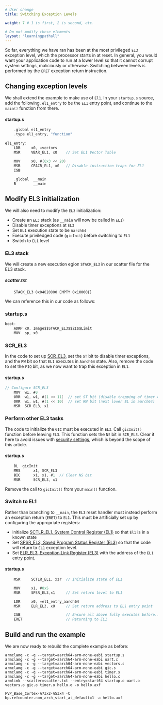 ```yaml
---
# User change
title: Switching Exception Levels

weight: 7 # 1 is first, 2 is second, etc.

# Do not modify these elements
layout: "learningpathall"
---
```

So far, everything we have ran has been at the most privileged `EL3` exception level, which the processor starts in at reset. In general, you would want your application code to run at a lower level so that it cannot corrupt system settings, maliciously or otherwise. Switching between levels is performed by the `ERET` exception return instruction.

## Changing exception levels

We shall extend the example to make use of `El1`. In your `startup.s` source, add the following. `el1_entry` to be the `EL1` entry point, and continue to the `main()` function from there.
#### startup.s
```C
    .global el1_entry
	.type el1_entry, "function"
	
el1_entry:
	LDR		x0, =vectors
	MSR		VBAR_EL1, x0	// Set EL1 Vector Table
	
	MOV		x0, #(0x3 << 20)
	MSR		CPACR_EL1, x0	// Disable instruction traps for EL1
	ISB 

	.global  __main
	B        __main
```

## Modify EL3 initialization

We will also need to modify the `EL3` initialization:
* Create an `EL3` stack (as `__main` will now be called in `EL1`)
* Disable timer exceptions at `EL3`
* Set `EL1` execution state to be `Aarch64`
* Execute priviledged code (`gicInit`) before switching to `EL1`
* Switch to `EL1` level

### EL3 stack
We will create a new execution egion `STACK_EL3` in our scatter file for the EL3 stack.
##### scatter.txt
```
	STACK_EL3 0x04020000 EMPTY 0x10000{}
```
We can reference this in our code as follows:
### startup.s
```C
boot:
	ADRP x0, Image$$STACK_EL3$$ZI$$Limit
	MOV  sp, x0
```
### SCR_EL3
In the code to set up [SCR_EL3](https://developer.arm.com/documentation/ddi0595/2021-06/AArch64-Registers/SCR-EL3--Secure-Configuration-Register), set the `ST` bit to disable timer exceptions, and the `RW` bit so that `EL1` executes in `Aarch64` state. Also, remove the code to set the `FIQ` bit, as we now want to trap this exception in `EL1`.
#### startup.s
```C
// Configure SCR_EL3
	MOV  w1, #0
	ORR  w1, w1, #(1 << 11)  // set ST bit (disable trapping of timer control registers)
	ORR  w1, w1, #(1 << 10)  // set RW bit (next lower EL in aarch64)
	MSR  SCR_EL3, x1
```
### Perform other EL3 tasks
The code to initialize the `GIC` must be executed in `EL3`. Call `gicInit()` function before leaving `EL3`. This function sets the `NS` bit in `SCR_EL3`. Clear it here to avoid issues with [security settings](https://developer.arm.com/documentation/den0024/a/Security), which is beyond the scope of this article.

#### startup.s
```C
	BL	gicInit
	MRS      x1, SCR_EL3
	BIC      x1, x1, #1  // Clear NS bit
	MSR      SCR_EL3, x1
```
Remove the call to `gicInit()` from your `main()` function.

### Switch to EL1
Rather than branching to `__main`, the `EL3` reset handler must instead perform an exception return (`ERET`) to `EL1`. This must be artificially set up by configuring the appropriate registers:

* Initialize [SCTLR_EL1, System Control Register (EL1)](https://developer.arm.com/documentation/ddi0595/latest/AArch64-Registers/SCTLR-EL1--System-Control-Register--EL1-) so that `El1` is in a known state
* Set [SPSR_EL3, Saved Program Status Register (EL3)](https://developer.arm.com/documentation/ddi0595/latest/AArch64-Registers/SPSR-EL3--Saved-Program-Status-Register--EL3-) so that the code will return to `EL1` exception level.
* Set [ELR_EL3, Exception Link Register (EL3)](https://developer.arm.com/documentation/ddi0595/latest/AArch64-Registers/ELR-EL3--Exception-Link-Register--EL3-) with the address of the `EL1` entry point.

#### startup.s
```C
	MSR		SCTLR_EL1, xzr	// Initialize state of EL1

	MOV		x1, #0x5
	MSR		SPSR_EL3,x1		// Set return level to EL1

	LDR		x0, =el1_entry_aarch64
	MSR		ELR_EL3, x0		// Set return address to EL1 entry point

	ISB						// Ensure all above fully executes before...
	ERET					// Returning to EL1
```
## Build and run the example
We are now ready to rebuild the complete example as before:
```command
armclang -c -g --target=aarch64-arm-none-eabi startup.s
armclang -c -g --target=aarch64-arm-none-eabi uart.c
armclang -c -g --target=aarch64-arm-none-eabi vectors.s
armclang -c -g --target=aarch64-arm-none-eabi gic.s
armclang -c -g --target=aarch64-arm-none-eabi timer.s
armclang -c -g --target=aarch64-arm-none-eabi hello.c
armlink --scatter=scatter.txt --entry=start64 startup.o uart.o vectors.o gic.o timer.o hello.o -o hello.axf
```
```command
FVP_Base_Cortex-A73x2-A53x4 -C bp.refcounter.non_arch_start_at_default=1 -a hello.axf
```

